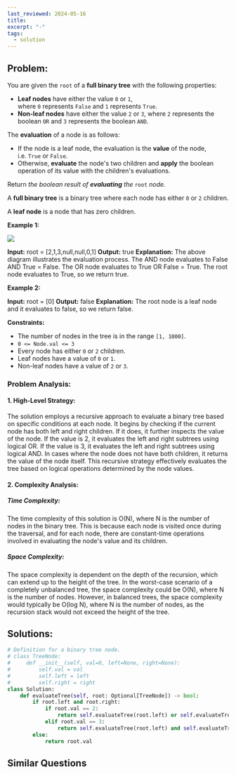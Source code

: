 ```yaml
---
last_reviewed: 2024-05-16
title: 
excerpt: "-"
tags:
  - solution
---
```

## Problem:
You are given the `root` of a **full binary tree** with the following properties:

- **Leaf nodes** have either the value `0` or `1`, where `0` represents `False` and `1` represents `True`.
- **Non-leaf nodes** have either the value `2` or `3`, where `2` represents the boolean `OR` and `3` represents the boolean `AND`.

The **evaluation** of a node is as follows:

- If the node is a leaf node, the evaluation is the **value** of the node, i.e. `True` or `False`.
- Otherwise, **evaluate** the node's two children and **apply** the boolean operation of its value with the children's evaluations.

Return _the boolean result of **evaluating** the_ `root` _node._

A **full binary tree** is a binary tree where each node has either `0` or `2` children.

A **leaf node** is a node that has zero children.

**Example 1:**

![](https://assets.leetcode.com/uploads/2022/05/16/example1drawio1.png)

**Input:** root = [2,1,3,null,null,0,1]
**Output:** true
**Explanation:** The above diagram illustrates the evaluation process.
The AND node evaluates to False AND True = False.
The OR node evaluates to True OR False = True.
The root node evaluates to True, so we return true.

**Example 2:**

**Input:** root = [0]
**Output:** false
**Explanation:** The root node is a leaf node and it evaluates to false, so we return false.

**Constraints:**

- The number of nodes in the tree is in the range `[1, 1000]`.
- `0 <= Node.val <= 3`
- Every node has either `0` or `2` children.
- Leaf nodes have a value of `0` or `1`.
- Non-leaf nodes have a value of `2` or `3`.

### Problem Analysis:
#### 1. High-Level Strategy:

The solution employs a recursive approach to evaluate a binary tree based on specific conditions at each node. It begins by checking if the current node has both left and right children. If it does, it further inspects the value of the node. If the value is 2, it evaluates the left and right subtrees using logical OR. If the value is 3, it evaluates the left and right subtrees using logical AND. In cases where the node does not have both children, it returns the value of the node itself. This recursive strategy effectively evaluates the tree based on logical operations determined by the node values.

#### 2. Complexity Analysis:

##### Time Complexity:

The time complexity of this solution is O(N), where N is the number of nodes in the binary tree. This is because each node is visited once during the traversal, and for each node, there are constant-time operations involved in evaluating the node's value and its children.

##### Space Complexity:

The space complexity is dependent on the depth of the recursion, which can extend up to the height of the tree. In the worst-case scenario of a completely unbalanced tree, the space complexity could be O(N), where N is the number of nodes. However, in balanced trees, the space complexity would typically be O(log N), where N is the number of nodes, as the recursion stack would not exceed the height of the tree.

## Solutions:

```python
# Definition for a binary tree node.
# class TreeNode:
#     def __init__(self, val=0, left=None, right=None):
#         self.val = val
#         self.left = left
#         self.right = right
class Solution:
    def evaluateTree(self, root: Optional[TreeNode]) -> bool:
        if root.left and root.right:
            if root.val == 2:
                return self.evaluateTree(root.left) or self.evaluateTree(root.right)
            elif root.val == 3:
                return self.evaluateTree(root.left) and self.evaluateTree(root.right)
        else:
            return root.val
```

## Similar Questions